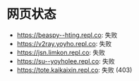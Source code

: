# 网页状态
- https://beaspy--hting.repl.co: 失败
- https://v2ray.yoyho.repl.co: 失败
- https://jsn.limkon.repl.co: 失败
- https://su--yoyholee.repl.co: 失败
- https://tote.kaikaixin.repl.co: 失败 (403)
